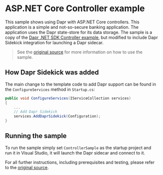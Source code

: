 # ASP.NET Core Controller example

This sample shows using Dapr with ASP.NET Core controllers. This application is a simple and not-so-secure banking application. The application uses the Dapr state-store for its data storage. The sample is a copy of the [Dapr .NET SDK Controller example](https://github.com/dapr/dotnet-sdk/tree/master/examples/AspNetCore/ControllerSample), but modified to include Dapr Sidekick integration for launching a Dapr sidecar.

> See the [original source](https://github.com/dapr/dotnet-sdk/tree/master/examples/AspNetCore/ControllerSample) for more information on how to use the sample.

## How Dapr Sidekick was added

The main change to the template code to add Dapr support can be found in the `ConfigureServices` method in `Startup.cs`:

```csharp
public void ConfigureServices(IServiceCollection services)
{
    ...
    // Add Dapr Sidekick
    services.AddDaprSidekick(Configuration);
}
```

## Running the sample

 To run the sample simply set `ControllerSample` as the startup project and run it in Visual Studio, it will launch the Dapr sidecar and connect to it.

 For all further instructions, including prerequisites and testing, please refer to the [original source](https://github.com/dapr/dotnet-sdk/tree/master/examples/AspNetCore/ControllerSample).
